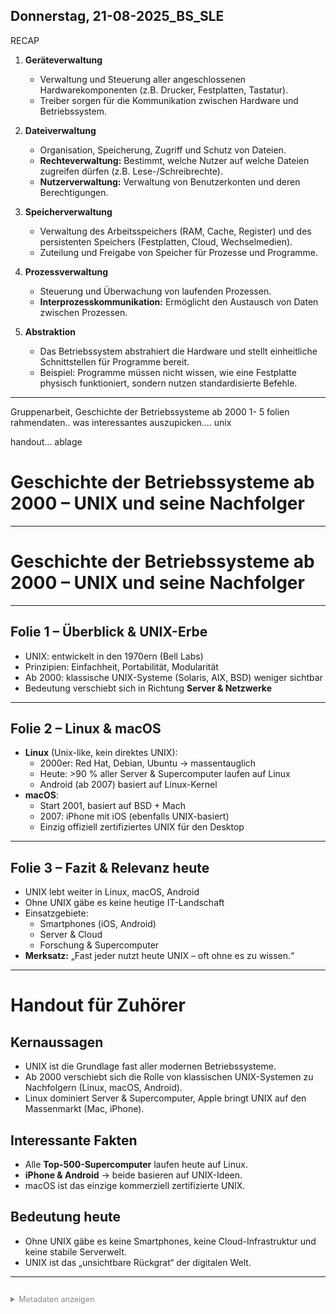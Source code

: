﻿## Donnerstag, 21-08-2025_BS_SLE

RECAP

1. **Geräteverwaltung**
	- Verwaltung und Steuerung aller angeschlossenen Hardwarekomponenten (z.B. Drucker, Festplatten, Tastatur).
	- Treiber sorgen für die Kommunikation zwischen Hardware und Betriebssystem.

2. **Dateiverwaltung**
	- Organisation, Speicherung, Zugriff und Schutz von Dateien.
	- **Rechteverwaltung:** Bestimmt, welche Nutzer auf welche Dateien zugreifen dürfen (z.B. Lese-/Schreibrechte).
	- **Nutzerverwaltung:** Verwaltung von Benutzerkonten und deren Berechtigungen.

3. **Speicherverwaltung**
	- Verwaltung des Arbeitsspeichers (RAM, Cache, Register) und des persistenten Speichers (Festplatten, Cloud, Wechselmedien).
	- Zuteilung und Freigabe von Speicher für Prozesse und Programme.

4. **Prozessverwaltung**
	- Steuerung und Überwachung von laufenden Prozessen.
	- **Interprozesskommunikation:** Ermöglicht den Austausch von Daten zwischen Prozessen.

5. **Abstraktion**
	- Das Betriebssystem abstrahiert die Hardware und stellt einheitliche Schnittstellen für Programme bereit.
	- Beispiel: Programme müssen nicht wissen, wie eine Festplatte physisch funktioniert, sondern nutzen standardisierte Befehle.

---
Gruppenarbeit, Geschichte der Betriebssysteme ab 2000 1- 5 folien rahmendaten.. was interessantes auszupicken.... unix

handout... ablage

# Geschichte der Betriebssysteme ab 2000 – UNIX und seine Nachfolger

---

# Geschichte der Betriebssysteme ab 2000 – UNIX und seine Nachfolger

---

## Folie 1 – Überblick & UNIX-Erbe
- UNIX: entwickelt in den 1970ern (Bell Labs)
- Prinzipien: Einfachheit, Portabilität, Modularität
- Ab 2000: klassische UNIX-Systeme (Solaris, AIX, BSD) weniger sichtbar
- Bedeutung verschiebt sich in Richtung **Server & Netzwerke**

---

## Folie 2 – Linux & macOS
- **Linux** (Unix-like, kein direktes UNIX):
  - 2000er: Red Hat, Debian, Ubuntu → massentauglich
  - Heute: >90 % aller Server & Supercomputer laufen auf Linux
  - Android (ab 2007) basiert auf Linux-Kernel  
- **macOS**:
  - Start 2001, basiert auf BSD + Mach
  - 2007: iPhone mit iOS (ebenfalls UNIX-basiert)
  - Einzig offiziell zertifiziertes UNIX für den Desktop

---

## Folie 3 – Fazit & Relevanz heute
- UNIX lebt weiter in Linux, macOS, Android
- Ohne UNIX gäbe es keine heutige IT-Landschaft
- Einsatzgebiete:
  - Smartphones (iOS, Android)
  - Server & Cloud
  - Forschung & Supercomputer
- **Merksatz:** „Fast jeder nutzt heute UNIX – oft ohne es zu wissen.“

---

# Handout für Zuhörer

## Kernaussagen
- UNIX ist die Grundlage fast aller modernen Betriebssysteme.
- Ab 2000 verschiebt sich die Rolle von klassischen UNIX-Systemen zu Nachfolgern (Linux, macOS, Android).
- Linux dominiert Server & Supercomputer, Apple bringt UNIX auf den Massenmarkt (Mac, iPhone).

## Interessante Fakten
- Alle **Top-500-Supercomputer** laufen heute auf Linux.
- **iPhone & Android** → beide basieren auf UNIX-Ideen.
- macOS ist das einzige kommerziell zertifizierte UNIX.

## Bedeutung heute
- Ohne UNIX gäbe es keine Smartphones, keine Cloud-Infrastruktur und keine stabile Serverwelt.
- UNIX ist das „unsichtbare Rückgrat“ der digitalen Welt.


---






<details style="margin-top: 2em;">
<summary style="font-size: 0.9em; color: #888;">Metadaten anzeigen</summary>
<p style="font-size: 0.85em; color: grey;">
Teil der FIAE-Umschulung (2025–2027) am BFW Mühlenbeck.<br>
Diese Mitschrift entstand im Unterricht am 24.07.2025 mit SCH.<br>
Sie basiert auf gemeinsam erarbeiteten Inhalten und ergänzenden Übungsbeispielen vom 24.07.2025.<br><br>
Die Version wurde inhaltlich überarbeitet, strukturell optimiert und technisch ergänzt,<br>
um Lernerfolg, Prüfungsrelevanz und Nachvollziehbarkeit zu fördern.<br><br>
Öffentlich dokumentiert zur Wiederholung, Prüfungsvorbereitung und als Orientierungshilfe für Dritte.<br><br>
Quelle: Eigene Mitschrift & Unterrichtsinhalte<br>
Autor: Sean Conroy<br>
Lizenz: <a href="https://creativecommons.org/licenses/by-nc-sa/4.0/" target="_blank">CC BY-NC-SA 4.0</a>
</p>
</details>